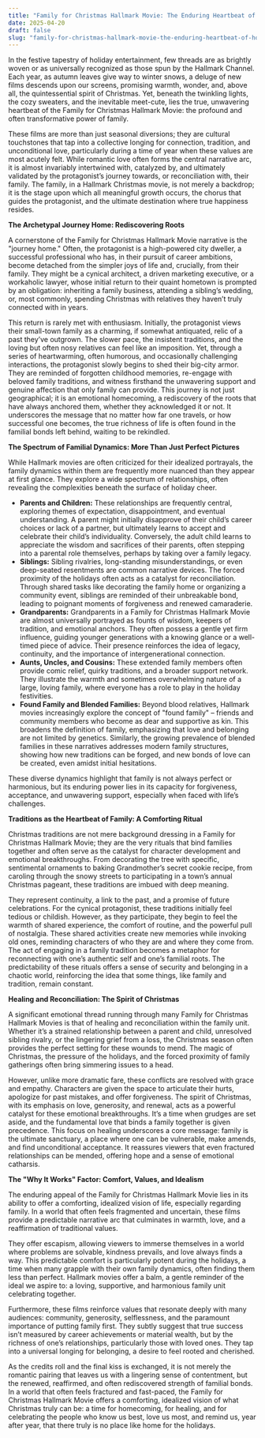 ```yaml
---
title: "Family for Christmas Hallmark Movie: The Enduring Heartbeat of Holiday Cinema"
date: 2025-04-20
draft: false
slug: "family-for-christmas-hallmark-movie-the-enduring-heartbeat-of-holiday-cinema" 
---
```


In the festive tapestry of holiday entertainment, few threads are as brightly woven or as universally recognized as those spun by the Hallmark Channel. Each year, as autumn leaves give way to winter snows, a deluge of new films descends upon our screens, promising warmth, wonder, and, above all, the quintessential spirit of Christmas. Yet, beneath the twinkling lights, the cozy sweaters, and the inevitable meet-cute, lies the true, unwavering heartbeat of the Family for Christmas Hallmark Movie: the profound and often transformative power of family.

These films are more than just seasonal diversions; they are cultural touchstones that tap into a collective longing for connection, tradition, and unconditional love, particularly during a time of year when these values are most acutely felt. While romantic love often forms the central narrative arc, it is almost invariably intertwined with, catalyzed by, and ultimately validated by the protagonist’s journey towards, or reconciliation with, their family. The family, in a Hallmark Christmas movie, is not merely a backdrop; it is the stage upon which all meaningful growth occurs, the chorus that guides the protagonist, and the ultimate destination where true happiness resides.

**The Archetypal Journey Home: Rediscovering Roots**

A cornerstone of the Family for Christmas Hallmark Movie narrative is the "journey home." Often, the protagonist is a high-powered city dweller, a successful professional who has, in their pursuit of career ambitions, become detached from the simpler joys of life and, crucially, from their family. They might be a cynical architect, a driven marketing executive, or a workaholic lawyer, whose initial return to their quaint hometown is prompted by an obligation: inheriting a family business, attending a sibling’s wedding, or, most commonly, spending Christmas with relatives they haven’t truly connected with in years.

This return is rarely met with enthusiasm. Initially, the protagonist views their small-town family as a charming, if somewhat antiquated, relic of a past they’ve outgrown. The slower pace, the insistent traditions, and the loving but often nosy relatives can feel like an imposition. Yet, through a series of heartwarming, often humorous, and occasionally challenging interactions, the protagonist slowly begins to shed their big-city armor. They are reminded of forgotten childhood memories, re-engage with beloved family traditions, and witness firsthand the unwavering support and genuine affection that only family can provide. This journey is not just geographical; it is an emotional homecoming, a rediscovery of the roots that have always anchored them, whether they acknowledged it or not. It underscores the message that no matter how far one travels, or how successful one becomes, the true richness of life is often found in the familial bonds left behind, waiting to be rekindled.

**The Spectrum of Familial Dynamics: More Than Just Perfect Pictures**

While Hallmark movies are often criticized for their idealized portrayals, the family dynamics within them are frequently more nuanced than they appear at first glance. They explore a wide spectrum of relationships, often revealing the complexities beneath the surface of holiday cheer.

* **Parents and Children:** These relationships are frequently central, exploring themes of expectation, disappointment, and eventual understanding. A parent might initially disapprove of their child’s career choices or lack of a partner, but ultimately learns to accept and celebrate their child’s individuality. Conversely, the adult child learns to appreciate the wisdom and sacrifices of their parents, often stepping into a parental role themselves, perhaps by taking over a family legacy.
* **Siblings:** Sibling rivalries, long-standing misunderstandings, or even deep-seated resentments are common narrative devices. The forced proximity of the holidays often acts as a catalyst for reconciliation. Through shared tasks like decorating the family home or organizing a community event, siblings are reminded of their unbreakable bond, leading to poignant moments of forgiveness and renewed camaraderie.
* **Grandparents:** Grandparents in a Family for Christmas Hallmark Movie are almost universally portrayed as founts of wisdom, keepers of tradition, and emotional anchors. They often possess a gentle yet firm influence, guiding younger generations with a knowing glance or a well-timed piece of advice. Their presence reinforces the idea of legacy, continuity, and the importance of intergenerational connection.
* **Aunts, Uncles, and Cousins:** These extended family members often provide comic relief, quirky traditions, and a broader support network. They illustrate the warmth and sometimes overwhelming nature of a large, loving family, where everyone has a role to play in the holiday festivities.
* **Found Family and Blended Families:** Beyond blood relatives, Hallmark movies increasingly explore the concept of "found family" – friends and community members who become as dear and supportive as kin. This broadens the definition of family, emphasizing that love and belonging are not limited by genetics. Similarly, the growing prevalence of blended families in these narratives addresses modern family structures, showing how new traditions can be forged, and new bonds of love can be created, even amidst initial hesitations.

These diverse dynamics highlight that family is not always perfect or harmonious, but its enduring power lies in its capacity for forgiveness, acceptance, and unwavering support, especially when faced with life’s challenges.

**Traditions as the Heartbeat of Family: A Comforting Ritual**

Christmas traditions are not mere background dressing in a Family for Christmas Hallmark Movie; they are the very rituals that bind families together and often serve as the catalyst for character development and emotional breakthroughs. From decorating the tree with specific, sentimental ornaments to baking Grandmother’s secret cookie recipe, from caroling through the snowy streets to participating in a town’s annual Christmas pageant, these traditions are imbued with deep meaning.

They represent continuity, a link to the past, and a promise of future celebrations. For the cynical protagonist, these traditions initially feel tedious or childish. However, as they participate, they begin to feel the warmth of shared experience, the comfort of routine, and the powerful pull of nostalgia. These shared activities create new memories while invoking old ones, reminding characters of who they are and where they come from. The act of engaging in a family tradition becomes a metaphor for reconnecting with one’s authentic self and one’s familial roots. The predictability of these rituals offers a sense of security and belonging in a chaotic world, reinforcing the idea that some things, like family and tradition, remain constant.

**Healing and Reconciliation: The Spirit of Christmas**

A significant emotional thread running through many Family for Christmas Hallmark Movies is that of healing and reconciliation within the family unit. Whether it’s a strained relationship between a parent and child, unresolved sibling rivalry, or the lingering grief from a loss, the Christmas season often provides the perfect setting for these wounds to mend. The magic of Christmas, the pressure of the holidays, and the forced proximity of family gatherings often bring simmering issues to a head.

However, unlike more dramatic fare, these conflicts are resolved with grace and empathy. Characters are given the space to articulate their hurts, apologize for past mistakes, and offer forgiveness. The spirit of Christmas, with its emphasis on love, generosity, and renewal, acts as a powerful catalyst for these emotional breakthroughs. It’s a time when grudges are set aside, and the fundamental love that binds a family together is given precedence. This focus on healing underscores a core message: family is the ultimate sanctuary, a place where one can be vulnerable, make amends, and find unconditional acceptance. It reassures viewers that even fractured relationships can be mended, offering hope and a sense of emotional catharsis.

**The "Why It Works" Factor: Comfort, Values, and Idealism**

The enduring appeal of the Family for Christmas Hallmark Movie lies in its ability to offer a comforting, idealized vision of life, especially regarding family. In a world that often feels fragmented and uncertain, these films provide a predictable narrative arc that culminates in warmth, love, and a reaffirmation of traditional values.

They offer escapism, allowing viewers to immerse themselves in a world where problems are solvable, kindness prevails, and love always finds a way. This predictable comfort is particularly potent during the holidays, a time when many grapple with their own family dynamics, often finding them less than perfect. Hallmark movies offer a balm, a gentle reminder of the ideal we aspire to: a loving, supportive, and harmonious family unit celebrating together.

Furthermore, these films reinforce values that resonate deeply with many audiences: community, generosity, selflessness, and the paramount importance of putting family first. They subtly suggest that true success isn’t measured by career achievements or material wealth, but by the richness of one’s relationships, particularly those with loved ones. They tap into a universal longing for belonging, a desire to feel rooted and cherished.

As the credits roll and the final kiss is exchanged, it is not merely the romantic pairing that leaves us with a lingering sense of contentment, but the renewed, reaffirmed, and often rediscovered strength of familial bonds. In a world that often feels fractured and fast-paced, the Family for Christmas Hallmark Movie offers a comforting, idealized vision of what Christmas truly can be: a time for homecoming, for healing, and for celebrating the people who know us best, love us most, and remind us, year after year, that there truly is no place like home for the holidays.